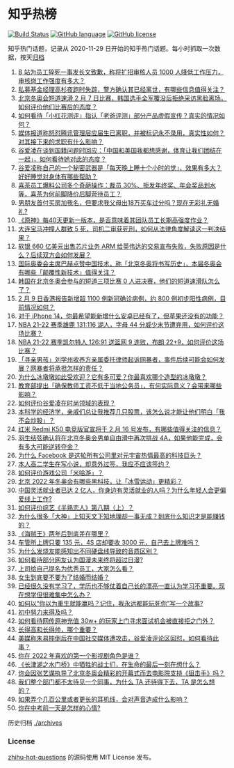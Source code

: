 # 知乎热榜
[![Build Status](https://github.com/ToWeLong/zhihu-hot-questions/workflows/CI/badge.svg)](https://github.com/ToWeLong/zhihu-hot-questions/actions)
[![GitHub language](https://img.shields.io/badge/language-golang-orange.svg)](https://golang.org/)
[![GitHub license](https://img.shields.io/github/license/ToWeLong/zhihu-hot-questions)](https://github.com/ToWeLong/zhihu-hot-questions/blob/main/LICENSE)

知乎热门话题，记录从 2020-11-29 日开始的知乎热门话题。每小时抓取一次数据，按天[归档](./archives)

<!-- BEGIN -->

1. [B 站为员工猝死一事发长文致歉，称将扩招审核人员 1000 人降低工作压力，审核岗工作强度有多大？](https://www.zhihu.com/question/515463666)
1. [私募基金经理高杉夜跑时失踪，警方确认其已经离世，有哪些信息值得关注？](https://www.zhihu.com/question/515363030)
1. [北京冬奥会短道速滑 2 月 7 日比赛，韩国选手全军覆没后拒绝采访黑脸离场，如何评价他们比赛后的态度？](https://www.zhihu.com/question/515332319)
1. [如何看待「小红花测评」指认「老爸评测」部分产品虚假宣传？真实的情况如何？](https://www.zhihu.com/question/515022444)
1. [媒体报道称怒怼腾讯管理层应届生已离职，并被标记永不录用，真实性如何？对其接下来的求职有什么影响？](https://www.zhihu.com/question/515334742)
1. [谷爱凌在谈到国籍问题时回应：「中国和美国我都想感谢，体育让我们团结在一起」，如何看待她对此的态度？](https://www.zhihu.com/question/515466392)
1. [谷爱凌称自己的一个秘密武器是「每天晚上睡十个小时的觉」，效果有多大？好好睡觉对身体有哪些帮助？](https://www.zhihu.com/question/515359532)
1. [喜茶员工爆料公司多个奇葩操作：裁员 30%、拒发年终奖、年会奖品划水等，喜茶为何前脚降价后脚苛待员工？](https://www.zhihu.com/question/513962750)
1. [男朋友首付买房加我名，但要求我父母出18万买车过分吗？现在无彩礼无婚礼?](https://www.zhihu.com/question/515315116)
1. [《原神》每40天更新一版本，是否意味着其团队员工长期高强度作业？](https://www.zhihu.com/question/515317235)
1. [大连宝马冲撞人群致 5 死，司机二审获死刑，如何从法律角度解读这一判决结果？](https://www.zhihu.com/question/515545591)
1. [软银 660 亿美元出售芯片业务 ARM 给英伟达的交易宣布失败，失败原因是什么？后续双方会如何发展？](https://www.zhihu.com/question/515319016)
1. [国际奥委会主席巴赫点赞中国技术，称「北京冬奥将书写历史」，本届冬奥会有哪些「颠覆性新技术」值得关注？](https://www.zhihu.com/question/515390706)
1. [韩国在北京冬奥会参与的短道三项比赛 0 人进决赛，他们的短道速滑队怎么了？](https://www.zhihu.com/question/515249732)
1. [2 月 9 日香港报告新增超 1100 例新冠确诊病例，约 800 例初步阳性病例，目前情况如何？](https://www.zhihu.com/question/515526679)
1. [对于 iPhone 14，你最希望能新增什么安卓已经有了，但苹果还没有的功能？](https://www.zhihu.com/question/513789511)
1. [NBA 21-22 赛季雄鹿 131:116 湖人，字母 44 分威少末节遭弃用，如何评价这场比赛？](https://www.zhihu.com/question/515519374)
1. [NBA 21-22 赛季凯尔特人 126:91 送篮网 9 连败，布朗 22+9，如何评价这场比赛？](https://www.zhihu.com/question/515509379)
1. [「寻亲男孩」刘学州收养方亲属委托律师起诉网暴者，事件后续可能会如何发展？网暴者将承担怎样的责任？](https://www.zhihu.com/question/515374224)
1. [为什么冰墩墩如此受欢迎？它有多可爱？你最喜欢哪个造型的冰墩墩？](https://www.zhihu.com/question/515095104)
1. [教育部提出「确保教师工资不低于当地公务员」，有何实际意义？会带来哪些影响？](https://www.zhihu.com/question/515512184)
1. [如何评价谷爱凌在时尚领域的表现？](https://www.zhihu.com/question/515373352)
1. [本科学的经济学，亲戚们总让我推荐几只股票，该怎么说才能让他们明白「我不会炒股」？](https://www.zhihu.com/question/512738583)
1. [红米 Redmi K50 电竞版官宣将于 2 月 16  号发布，有哪些值得关注的信息？](https://www.zhihu.com/question/515521514)
1. [羽生结弦确认将在北京冬奥会男单自由滑中再次挑战 4A，如果他能完成，会有多大可能逆转夺金？](https://www.zhihu.com/question/515360679)
1. [为什么 Facebook 是这轮所有公司里对元宇宙热情最高的科技巨头？](https://www.zhihu.com/question/500143830)
1. [本人高二学生在写小说，却意外过签，我应不应该签约？](https://www.zhihu.com/question/514989020)
1. [如何评价游戏公司「米哈游」？](https://www.zhihu.com/question/340486479)
1. [北京 2022 年冬奥会有哪些黑科技，让「冰雪运动」更精彩？](https://www.zhihu.com/question/515180022)
1. [中国灵活就业者已达 2 亿人，你身边有灵活就业的人吗？为什么年轻人会更偏爱线上工作?](https://www.zhihu.com/question/515556025)
1. [如何评价综艺《半熟恋人》第八期（上）？](https://www.zhihu.com/question/515416049)
1. [为什么很多「大神」上知天文下知地理却一事无成？到底什么知识才是能赚钱的？](https://www.zhihu.com/question/514714152)
1. [《海贼王》两年后到底差在哪里？](https://www.zhihu.com/question/426976481)
1. [车管所上牌只要 135 元，4S 店却要收 3000 元，自己去上牌难吗？](https://www.zhihu.com/question/332129046)
1. [为什么发烧友能感知出不同硬盘线导致的音质区别？](https://www.zhihu.com/question/509868316)
1. [如何看待部分网友认为国漫未来终将超过日漫?](https://www.zhihu.com/question/514374257)
1. [上司给自己提名为优秀员工，大家怎么看？](https://www.zhihu.com/question/511620555)
1. [女生到底要不要为了结婚而结婚？](https://www.zhihu.com/question/515533321)
1. [已经很久没有学习了，学历也不够仗着自己长的漂亮一直认为学习不重要。现在想学但很难集中怎么办？](https://www.zhihu.com/question/515421219)
1. [如何以“你以为重生就能赢吗？记住，我永远都能玩死你”写一个故事?](https://www.zhihu.com/question/512554486)
1. [初中努力来得及吗？](https://www.zhihu.com/question/514610102)
1. [如何看待网传原神充值 30w+ 的玩家上门寻求面试机会被直接拒之门外？](https://www.zhihu.com/question/515369463)
1. [长得高和长得帅，哪个重要？](https://www.zhihu.com/question/445455686)
1. [美媒称朱易摔倒后在中国社交媒体遭攻击，谷爱凌评论区回怼，如何看待此事？](https://www.zhihu.com/question/515377446)
1. [你在 2022 年喜欢的第一个影视剧角色是谁？](https://www.zhihu.com/question/513401142)
1. [《长津湖之水门桥》中牺牲的战士们，在生命的最后一刻在想什么？](https://www.zhihu.com/question/514415511)
1. [你会因张艺谋执导了北京冬奥会精彩的开幕式而去电影院支持《狙击手》吗？](https://www.zhihu.com/question/514843440)
1. [我们整个部门都不太待见一个同事，为什么 TA 还待得下去，TA 是怎么想的？](https://www.zhihu.com/question/508954953)
1. [如果弄个几百公里或者更长的耳机线，会对声音造成什么影响？](https://www.zhihu.com/question/514290886)
1. [你在中考前一天是怎样的心情?](https://www.zhihu.com/question/515135977)

<!-- END -->

历史归档 [./archives](./archives)


### License
[zhihu-hot-questions](https://github.com/towelong/zhihu-hot-questions) 的源码使用 MIT License 发布。